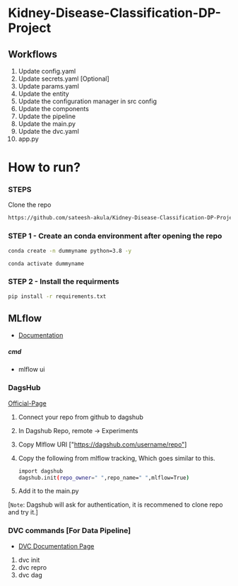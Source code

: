 # Kidney-Disease-Classification-DP-Project

## Workflows
 1. Update config.yaml
2. Update secrets.yaml [Optional]
3. Update params.yaml
4. Update the entity
5. Update the configuration manager in src config
6. Update the components
7. Update the pipeline 
8. Update the main.py
9. Update the dvc.yaml
10. app.py

# How to run?

### STEPS

Clone the repo

```bash
https://github.com/sateesh-akula/Kidney-Disease-Classification-DP-Project
```

### STEP 1 - Create an conda environment after opening the repo

```bash
conda create -n dummyname python=3.8 -y
```

```bash
conda activate dummyname
```

### STEP 2 - Install the requirments
```bash
pip install -r requirements.txt
```



## MLflow

- [Documentation](https://mlflow.org/docs/latest/index.html)


##### cmd
- mlflow ui


### DagsHub
[Official-Page](https://dagshub.com/)

1. Connect your repo from github to dagshub
2. In Dagshub Repo, remote -> Experiments
3. Copy Mlflow URI ["https://dagshub.com/username/repo"]
4. Copy the following from mlflow tracking, Which goes similar to this.

    ```bash
    import dagshub
    dagshub.init(repo_owner=" ",repo_name=" ",mlflow=True)
    ```
5. Add it to the main.py 

[`Note`: Dagshub will ask for authentication, it is recommened to clone repo and try it.]

### DVC commands [For Data Pipeline]

- [DVC Documentation Page](https://dvc.org/doc/command-reference)

1. dvc init
2. dvc repro
3. dvc dag




